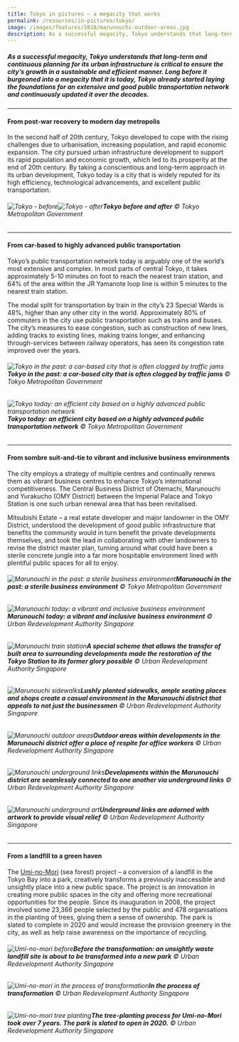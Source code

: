 ```yaml
---
title: Tokyo in pictures — a megacity that works
permalink: /resources/in-pictures/tokyo/
image: /images/features/2018/marunouchi-outdoor-areas.jpg
description: As a successful megacity, Tokyo understands that long-term and continuous planning for its urban infrastructure is critical to ensure the city’s growth in a sustainable and efficient manner. Long before it burgeoned into a megacity that it is today, Tokyo already started laying the foundations for an extensive and good public transportation network and continuously updated it over the decades.
---
```


##### As a successful megacity, Tokyo understands that long-term and continuous planning for its urban infrastructure is critical to ensure the city’s growth in a sustainable and efficient manner. Long before it burgeoned into a megacity that it is today, Tokyo already started laying the foundations for an extensive and good public transportation network and continuously updated it over the decades.

---

#### **From post-war recovery to modern day metropolis**

In the second half of 20th century, Tokyo developed to cope with the rising challenges due to urbanisation, increasing population, and rapid economic expansion. The city pursued urban infrastructure development to support its rapid population and economic growth, which led to its prosperity at the end of 20th century. By taking a conscientious and long-term approach in its urban development, Tokyo today is a city that is widely reputed for its high efficiency, technological advancements, and excellent public transportation. 

###### ![Tokyo - before](/images/features/2018/tokyo-before.jpg/)![Tokyo - after](/images/features/2018/tokyo-after.jpg/)**Tokyo before and after** © Tokyo Metropolitan Government

---

#### **From car-based to highly advanced public transportation** 

Tokyo’s public transportation network today is arguably one of the world’s most extensive and complex. In most parts of central Tokyo, it takes approximately 5-10 minutes on foot to reach the nearest train station, and 64% of the area within the JR Yamanote loop line is within 5 minutes to the nearest train station. 

The modal split for transportation by train in the city’s 23 Special Wards is 48%, higher than any other city in the world. Approximately 80% of commuters in the city use public transportation such as trains and buses. The city’s measures to ease congestion, such as construction of new lines, adding tracks to existing lines, making trains longer, and enhancing through-services between railway operators, has seen its congestion rate improved over the years. 

###### ![Tokyo in the past: a car-based city that is often clogged by traffic jams](/images/features/2018/tokyo-transport-before.jpg/)**Tokyo in the past: a car-based city that is often clogged by traffic jams** © Tokyo Metropolitan Government

###### ![Tokyo today: an efficient city based on a highly advanced public transportation network](/images/features/2018/tokyo-transport-after.jpg/)**Tokyo today: an efficient city based on a highly advanced public transportation network** © Tokyo Metropolitan Government

---

#### **From sombre suit-and-tie to vibrant and inclusive business environments**

The city employs a strategy of multiple centres and continually renews them as vibrant business centres to enhance Tokyo’s international competitiveness. The Central Business District of Otemachi, Marunouchi and Yurakucho (OMY District) between the Imperial Palace and Tokyo Station is one such urban renewal area that has been revitalised. 

Mitsubishi Estate – a real estate developer and major landowner in the OMY District, understood the development of good public infrastructure that benefits the community would in turn benefit the private developments themselves, and took the lead in collaborating with other landowners to revise the district master plan, turning around what could have been a sterile concrete jungle into a far more hospitable environment lined with plentiful public spaces for all to enjoy. 

###### ![Marunouchi in the past: a sterile business environment](/images/features/2018/tokyo-marunouchi-before.jpg/)**Marunouchi in the past: a sterile business environment** © Tokyo Metropolitan Government

###### ![Marunouchi today: a vibrant and inclusive business environment](/images/features/2018/tokyo-marunouchi-after.jpg/)**Marunouchi today: a vibrant and inclusive business environment** © Urban Redevelopment Authority Singapore

###### ![Marunouchi train station](/images/features/2018/marunouchi-train-station.jpg/)**A special scheme that allows the transfer of built area to surrounding developments made the restoration of the Tokyo Station to its former glory possible** © Urban Redevelopment Authority Singapore

###### ![Marunouchi sidewalks](/images/features/2018/marunouchi-sidewalks.jpg/)**Lushly planted sidewalks, ample seating places and shops create a casual environment in the Marunouchi district that appeals to not just the businessmen** © Urban Redevelopment Authority Singapore

###### ![Marunouchi outdoor areas](/images/features/2018/marunouchi-outdoor-areas.jpg/)**Outdoor areas within developments in the Marunouchi district offer a place of respite for office workers** © Urban Redevelopment Authority Singapore

###### ![Marunouchi underground links](/images/features/2018/marunouchi-underground-links.jpg/)**Developments within the Marunouchi district are seamlessly connected to one another via underground links** © Urban Redevelopment Authority Singapore

###### ![Marunouchi underground art](/images/features/2018/marunouchi-underground-art.jpg/)**Underground links are adorned with artwork to provide visual relief** © Urban Redevelopment Authority Singapore

---

#### **From a landfill to a green haven** 

The [Umi-no-Mori](https://kouwan-metro-tokyo-lg-jp.j-server.com/LUCKOUWAN/ns/tl.cgi/https://www.kouwan.metro.tokyo.lg.jp/kanko/uminomori/?SLANG=ja&TLANG=en&XMODE=0&XCHARSET=utf-8&XJSID=0) (sea forest) project – a conversion of a landfill in the Tokyo Bay into a park, creatively transforms a previously inaccessible and unsightly place into a new public space. The project is an innovation in creating more public spaces in the city and offering more recreational opportunities for the people. Since its inauguration in 2008, the project involved some 23,366 people selected by the public and 478 organisations in the planting of trees, giving them a sense of ownership. The park is slated to complete in 2020 and would increase the provision greenery in the city, as well as help raise awareness on the importance of recycling. 

###### ![Umi-no-mori before](/images/features/2018/umi-nomori-before.jpg/)**Before the transformation: an unsightly waste landfill site is about to be transformed into a new park** © Urban Redevelopment Authority Singapore

###### ![Umi-no-mori in the process of transformation](/images/features/2018/umi-no-mori-aerial.jpg/)**In the process of transformation** © Urban Redevelopment Authority Singapore

###### ![Umi-no-mori tree planting](/images/features/2018/umi-no-more-tree-planting.jpg/)**The tree-planting process for Umi-no-Mori took over 7 years. The park is slated to open in 2020.** © Urban Redevelopment Authority Singapore

